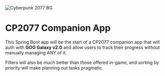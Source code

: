 ![Cyberpunk 2077 BG](https://images-2.gog-statics.com/388fc225407b47a83ea440898f08b4431cc7db4f511e76bd296eaeba3724108c.jpg)

# CP2077 Companion App

This Spring Boot app will be the start of a CP2077 companion app that will auth with **GOG Galaxy v2.0** and allow users to track their progress without manually managing ANY of it.

Filters will also be much better than those offered in-game, and sorting by priority will make planning out tasks pragmatic. 